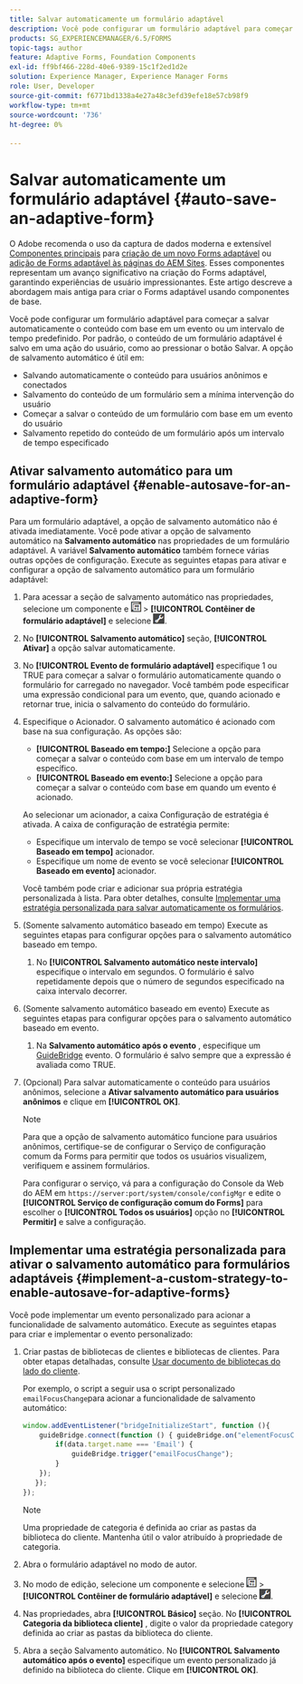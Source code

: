 ```yaml
---
title: Salvar automaticamente um formulário adaptável
description: Você pode configurar um formulário adaptável para começar a salvar automaticamente o conteúdo com base em um evento ou um intervalo de tempo predefinido
products: SG_EXPERIENCEMANAGER/6.5/FORMS
topic-tags: author
feature: Adaptive Forms, Foundation Components
exl-id: ff9bf466-228d-40e6-9389-15c1f2ed1d2e
solution: Experience Manager, Experience Manager Forms
role: User, Developer
source-git-commit: f6771bd1338a4e27a48c3efd39efe18e57cb98f9
workflow-type: tm+mt
source-wordcount: '736'
ht-degree: 0%

---
```


# Salvar automaticamente um formulário adaptável {#auto-save-an-adaptive-form}

<span class="preview"> O Adobe recomenda o uso da captura de dados moderna e extensível [Componentes principais](https://experienceleague.adobe.com/docs/experience-manager-core-components/using/adaptive-forms/introduction.html?lang=pt-BR) para [criação de um novo Forms adaptável](/help/forms/using/create-an-adaptive-form-core-components.md) ou [adição de Forms adaptável às páginas do AEM Sites](/help/forms/using/create-or-add-an-adaptive-form-to-aem-sites-page.md). Esses componentes representam um avanço significativo na criação do Forms adaptável, garantindo experiências de usuário impressionantes. Este artigo descreve a abordagem mais antiga para criar o Forms adaptável usando componentes de base. </span>

Você pode configurar um formulário adaptável para começar a salvar automaticamente o conteúdo com base em um evento ou um intervalo de tempo predefinido. Por padrão, o conteúdo de um formulário adaptável é salvo em uma ação do usuário, como ao pressionar o botão Salvar. A opção de salvamento automático é útil em:

* Salvando automaticamente o conteúdo para usuários anônimos e conectados
* Salvamento do conteúdo de um formulário sem a mínima intervenção do usuário
* Começar a salvar o conteúdo de um formulário com base em um evento do usuário
* Salvamento repetido do conteúdo de um formulário após um intervalo de tempo especificado

## Ativar salvamento automático para um formulário adaptável {#enable-autosave-for-an-adaptive-form}

Para um formulário adaptável, a opção de salvamento automático não é ativada imediatamente. Você pode ativar a opção de salvamento automático na **Salvamento automático** nas propriedades de um formulário adaptável. A variável **Salvamento automático** também fornece várias outras opções de configuração. Execute as seguintes etapas para ativar e configurar a opção de salvamento automático para um formulário adaptável:

1. Para acessar a seção de salvamento automático nas propriedades, selecione um componente e ![nível de campo](assets/field-level.png) > **[!UICONTROL Contêiner de formulário adaptável]** e selecione ![cmppr](assets/cmppr.png).
1. No **[!UICONTROL Salvamento automático]** seção, **[!UICONTROL Ativar]** a opção salvar automaticamente.
1. No **[!UICONTROL Evento de formulário adaptável]** especifique 1 ou TRUE para começar a salvar o formulário automaticamente quando o formulário for carregado no navegador. Você também pode especificar uma expressão condicional para um evento, que, quando acionado e retornar true, inicia o salvamento do conteúdo do formulário.
1. Especifique o Acionador. O salvamento automático é acionado com base na sua configuração. As opções são:

   * **[!UICONTROL Baseado em tempo:]** Selecione a opção para começar a salvar o conteúdo com base em um intervalo de tempo específico.
   * **[!UICONTROL Baseado em evento:]** Selecione a opção para começar a salvar o conteúdo com base em quando um evento é acionado.

   Ao selecionar um acionador, a caixa Configuração de estratégia é ativada. A caixa de configuração de estratégia permite:

   * Especifique um intervalo de tempo se você selecionar **[!UICONTROL Baseado em tempo]** acionador.
   * Especifique um nome de evento se você selecionar **[!UICONTROL Baseado em evento]** acionador.

   Você também pode criar e adicionar sua própria estratégia personalizada à lista. Para obter detalhes, consulte [Implementar uma estratégia personalizada para salvar automaticamente os formulários](/help/forms/using/auto-save-an-adaptive-form.md#p-implement-a-custom-strategy-to-enable-autosave-for-adaptive-forms-p).

1. (Somente salvamento automático baseado em tempo) Execute as seguintes etapas para configurar opções para o salvamento automático baseado em tempo.

   1. No **[!UICONTROL Salvamento automático neste intervalo]** especifique o intervalo em segundos. O formulário é salvo repetidamente depois que o número de segundos especificado na caixa intervalo decorrer.

1. (Somente salvamento automático baseado em evento) Execute as seguintes etapas para configurar opções para o salvamento automático baseado em evento.

   1. Na **Salvamento automático após o evento** , especifique um [GuideBridge](https://helpx.adobe.com/aem-forms/6/javascript-api/GuideBridge.html) evento. O formulário é salvo sempre que a expressão é avaliada como TRUE.

1. (Opcional) Para salvar automaticamente o conteúdo para usuários anônimos, selecione a **Ativar salvamento automático para usuários anônimos** e clique em **[!UICONTROL OK]**.

   >[!NOTE]
   >
   >Para que a opção de salvamento automático funcione para usuários anônimos, certifique-se de configurar o Serviço de configuração comum da Forms para permitir que todos os usuários visualizem, verifiquem e assinem formulários.
   >
   >Para configurar o serviço, vá para a configuração do Console da Web do AEM em `https://server:port/system/console/configMgr` e edite o **[!UICONTROL Serviço de configuração comum do Forms]** para escolher o **[!UICONTROL Todos os usuários]** opção no **[!UICONTROL Permitir]** e salve a configuração.

## Implementar uma estratégia personalizada para ativar o salvamento automático para formulários adaptáveis {#implement-a-custom-strategy-to-enable-autosave-for-adaptive-forms}

Você pode implementar um evento personalizado para acionar a funcionalidade de salvamento automático. Execute as seguintes etapas para criar e implementar o evento personalizado:

1. Criar pastas de bibliotecas de clientes e bibliotecas de clientes. Para obter etapas detalhadas, consulte [Usar documento de bibliotecas do lado do cliente](/help/sites-developing/clientlibs.md).

   Por exemplo, o script a seguir usa o script personalizado `emailFocusChange`para acionar a funcionalidade de salvamento automático:

   ```javascript
   window.addEventListener("bridgeInitializeStart", function (){
       guideBridge.connect(function () { guideBridge.on("elementFocusChanged", function (event,data) {
           if(data.target.name === 'Email') {
               guideBridge.trigger("emailFocusChange");
           }
       });
      });
   });
   ```

   >[!NOTE]
   >
   >Uma propriedade de categoria é definida ao criar as pastas da biblioteca do cliente. Mantenha útil o valor atribuído à propriedade de categoria.

1. Abra o formulário adaptável no modo de autor.

1. No modo de edição, selecione um componente e selecione ![nível de campo](assets/field-level.png) > **[!UICONTROL Contêiner de formulário adaptável]** e selecione ![cmppr](assets/cmppr.png).
1. Nas propriedades, abra **[!UICONTROL Básico]** seção. No **[!UICONTROL Categoria da biblioteca cliente]** , digite o valor da propriedade category definida ao criar as pastas da biblioteca do cliente.
1. Abra a seção Salvamento automático. No **[!UICONTROL Salvamento automático após o evento]** especifique um evento personalizado já definido na biblioteca do cliente. Clique em **[!UICONTROL OK]**.
